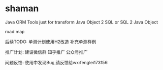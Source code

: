 # shaman
Java ORM Tools
just for transform Java Object 2 SQL or SQL 2 Java Object

road map

后续TODO:
单测计划使用H2改造
补充单测样例

推广计划:
建设微信群
知乎推广
公众号推广

问题反馈:
使用中发现Bug,请反馈给wx:fenglei173156